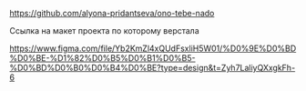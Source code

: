 https://github.com/alyona-pridantseva/ono-tebe-nado

Ссылка на макет проекта по которому верстала

https://www.figma.com/file/Yb2KmZl4xQUdFsxliH5W01/%D0%9E%D0%BD%D0%BE-%D1%82%D0%B5%D0%B1%D0%B5-%D0%BD%D0%B0%D0%B4%D0%BE?type=design&t=Zyh7LaliyQXxgkFh-6
